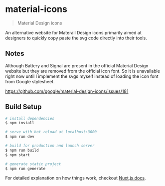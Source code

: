# material-icons

> Material Design icons

An alternative website for Materail Design icons primarily aimed at designers to quickly copy paste the svg code directly into their tools.

## Notes

Although Battery and Signal are present in the official Material Design website but they are removed from the official icon font. So it is unavailable right now until I implement the svgs myself instead of loading the icon font from Google stylesheet.

https://github.com/google/material-design-icons/issues/181

## Build Setup

``` bash
# install dependencies
$ npm install

# serve with hot reload at localhost:3000
$ npm run dev

# build for production and launch server
$ npm run build
$ npm start

# generate static project
$ npm run generate
```

For detailed explanation on how things work, checkout [Nuxt.js docs](https://nuxtjs.org).
